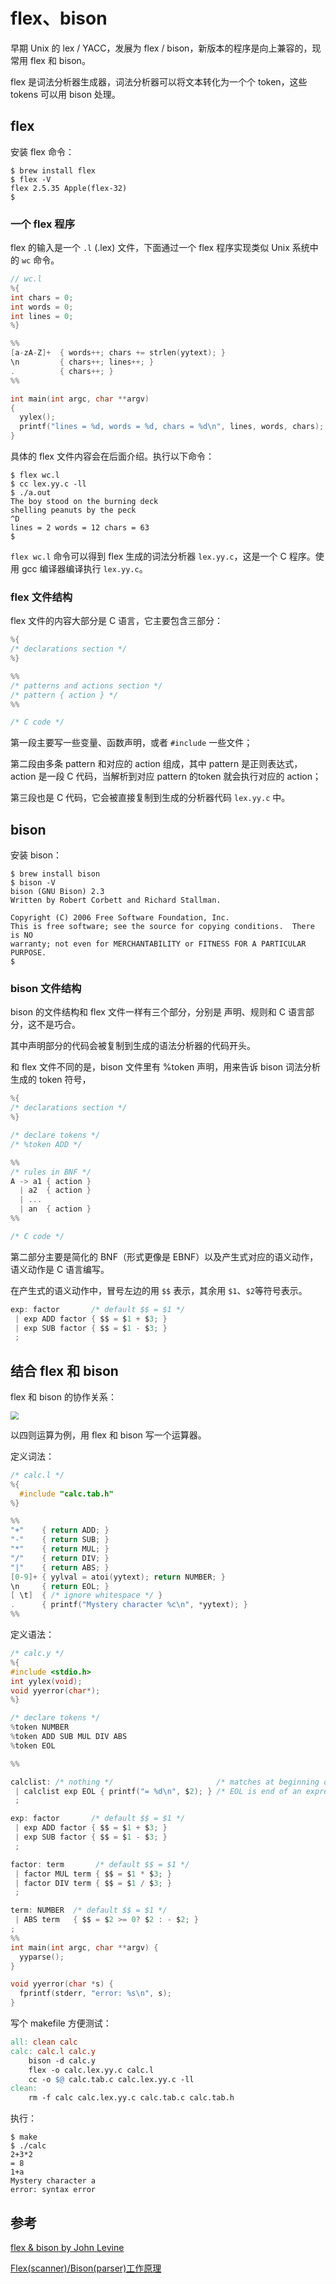 # flex、bison

早期 Unix 的 lex / YACC，发展为 flex / bison，新版本的程序是向上兼容的，现常用 flex 和 bison。

flex 是词法分析器生成器，词法分析器可以将文本转化为一个个 token，这些 tokens 可以用 bison 处理。

## flex

安装 flex 命令：

```shell
$ brew install flex
$ flex -V
flex 2.5.35 Apple(flex-32)
$
```

### 一个 flex 程序

flex 的输入是一个 `.l` (.lex) 文件，下面通过一个 flex 程序实现类似 Unix 系统中的 `wc` 命令。

```c
// wc.l
%{
int chars = 0;
int words = 0;
int lines = 0;
%}

%%
[a-zA-Z]+  { words++; chars += strlen(yytext); }
\n         { chars++; lines++; }
.          { chars++; }
%%

int main(int argc, char **argv)
{
  yylex();
  printf("lines = %d, words = %d, chars = %d\n", lines, words, chars);
}
```

具体的 flex 文件内容会在后面介绍。执行以下命令：

```shell
$ flex wc.l
$ cc lex.yy.c -ll
$ ./a.out
The boy stood on the burning deck
shelling peanuts by the peck
^D
lines = 2 words = 12 chars = 63
$
```

`flex wc.l` 命令可以得到 flex 生成的词法分析器 `lex.yy.c`，这是一个 C 程序。使用 gcc 编译器编译执行 `lex.yy.c`。

### flex 文件结构

flex 文件的内容大部分是 C 语言，它主要包含三部分：

```C
%{
/* declarations section */
%}

%%
/* patterns and actions section */
/* pattern { action } */
%%

/* C code */
```

第一段主要写一些变量、函数声明，或者 `#include` 一些文件；

第二段由多条 pattern 和对应的 action 组成，其中 pattern 是正则表达式，action 是一段 C 代码，当解析到对应 pattern 的token 就会执行对应的 action；

第三段也是 C 代码，它会被直接复制到生成的分析器代码 `lex.yy.c` 中。

## bison

安装 bison：

```shell
$ brew install bison
$ bison -V
bison (GNU Bison) 2.3
Written by Robert Corbett and Richard Stallman.

Copyright (C) 2006 Free Software Foundation, Inc.
This is free software; see the source for copying conditions.  There is NO
warranty; not even for MERCHANTABILITY or FITNESS FOR A PARTICULAR PURPOSE.
$
```

### bison 文件结构

bison 的文件结构和 flex 文件一样有三个部分，分别是 声明、规则和 C 语言部分，这不是巧合。

其中声明部分的代码会被复制到生成的语法分析器的代码开头。

和 flex 文件不同的是，bison 文件里有 %token 声明，用来告诉 bison 词法分析生成的 token 符号，

```c
%{
/* declarations section */
%}

/* declare tokens */
/* %token ADD */

%%
/* rules in BNF */
A -> a1 { action }
  | a2  { action }
  | ...
  | an  { action }
%%

/* C code */
```

第二部分主要是简化的 BNF（形式更像是 EBNF）以及产生式对应的语义动作，语义动作是 C 语言编写。

在产生式的语义动作中，冒号左边的用 `$$` 表示，其余用 `$1`、`$2`等符号表示。

```c
exp: factor       /* default $$ = $1 */
 | exp ADD factor { $$ = $1 + $3; }
 | exp SUB factor { $$ = $1 - $3; }
 ;
```

## 结合 flex 和 bison

flex 和 bison 的协作关系：

<img src="http://rt9iekfji.hn-bkt.clouddn.com/008i3skNgy1gxozrxriqij30ib0avwez.jpg" style="zoom:80%;" />

以四则运算为例，用 flex 和 bison 写一个运算器。

定义词法：

```c
/* calc.l */
%{
  #include "calc.tab.h"
%}

%%
"+"    { return ADD; }
"-"    { return SUB; }
"*"    { return MUL; }
"/"    { return DIV; }
"|"    { return ABS; }
[0-9]+ { yylval = atoi(yytext); return NUMBER; }
\n     { return EOL; }
[ \t]  { /* ignore whitespace */ }
.      { printf("Mystery character %c\n", *yytext); }
%%
```

定义语法：

```c
/* calc.y */
%{
#include <stdio.h>
int yylex(void);
void yyerror(char*);
%}

/* declare tokens */
%token NUMBER
%token ADD SUB MUL DIV ABS
%token EOL

%%

calclist: /* nothing */                       /* matches at beginning of input */
 | calclist exp EOL { printf("= %d\n", $2); } /* EOL is end of an expression */
 ;

exp: factor       /* default $$ = $1 */
 | exp ADD factor { $$ = $1 + $3; }
 | exp SUB factor { $$ = $1 - $3; }
 ;

factor: term       /* default $$ = $1 */
 | factor MUL term { $$ = $1 * $3; }
 | factor DIV term { $$ = $1 / $3; }
 ;

term: NUMBER  /* default $$ = $1 */
 | ABS term   { $$ = $2 >= 0? $2 : - $2; }
;
%%
int main(int argc, char **argv) {
  yyparse();
}

void yyerror(char *s) {
  fprintf(stderr, "error: %s\n", s);
}
```

写个 makefile 方便测试：

```makefile
all: clean calc
calc: calc.l calc.y
	bison -d calc.y
	flex -o calc.lex.yy.c calc.l
	cc -o $@ calc.tab.c calc.lex.yy.c -ll
clean:
	rm -f calc calc.lex.yy.c calc.tab.c calc.tab.h
```

执行：

```shell
$ make
$ ./calc
2+3*2
= 8
1+a
Mystery character a
error: syntax error
```

## 参考

[flex & bison by John Levine](https://www.oreilly.com/library/view/flex-bison/9780596805418/ch01.html)

[Flex(scanner)/Bison(parser)工作原理](https://zhuanlan.zhihu.com/p/120812270)
